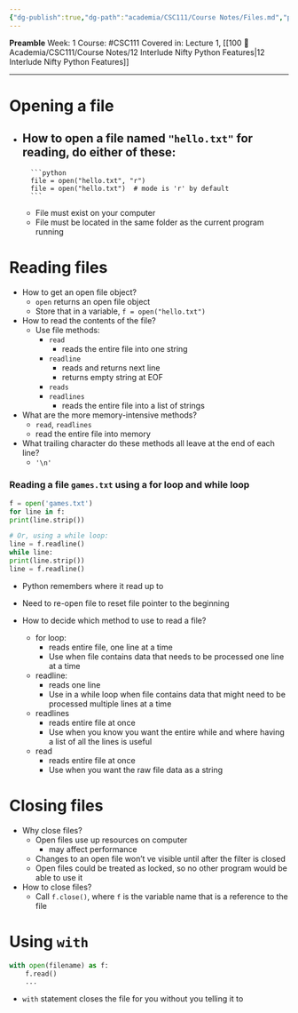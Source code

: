 ```yaml
---
{"dg-publish":true,"dg-path":"academia/CSC111/Course Notes/Files.md","permalink":"/academia/csc-111/course-notes/files/","created":"2024-01-11T16:27:46.051-05:00","updated":"2024-01-26T13:32:23.489-05:00"}
---
```


**Preamble**
Week: 1
Course: #CSC111
Covered in: Lecture 1, [[100 📒 Academia/CSC111/Course Notes/12 Interlude Nifty Python Features\|12 Interlude Nifty Python Features]]

---
# Opening a file
- How to open a file named `"hello.txt"` for reading, do either of these:
	- 
		```python
		file = open("hello.txt", "r")
		file = open("hello.txt")  # mode is 'r' by default
		```
	
	- File must exist on your computer
	- File must be located in the same folder as the current program running

# Reading files
- How to get an open file object?
	- `open` returns an open file object
	- Store that in a variable, `f = open("hello.txt")`
- How to read the contents of the file?
	- Use file methods:
		- `read`
			- reads the entire file into one string
		- `readline`
			- reads and returns next line
			- returns empty string at EOF
		- `reads`
		- `readlines`
			- reads the entire file into a list of strings
- What are the more memory-intensive methods?
	- `read`, `readlines`
	- read the entire file into memory
- What trailing character do these methods all leave at the end of each line?
	- `'\n'`

### Reading a file `games.txt` using a for loop and while loop

```python
f = open('games.txt')
for line in f:
print(line.strip())

# Or, using a while loop:
line = f.readline()
while line:
print(line.strip())
line = f.readline()
```

- Python remembers where it read up to
- Need to re-open file to reset file pointer to the beginning

- How to decide which method to use to read a file?
	- for loop:
		- reads entire file, one line at a time
		- Use when file contains data that needs to be processed one line at a time
	- readline:
		- reads one line
		- Use in a while loop when file contains data that might need to be processed multiple lines at a time
	- readlines
		- reads entire file at once
		- Use when you know you want the entire while and where having a list of all the lines is useful
	- read
		- reads entire file at once
		- Use when you want the raw file data as a string

# Closing files

- Why close files?
	- Open files use up resources on computer
		- may affect performance
	- Changes to an open file won’t ve visible until after the filter is closed
	- Open files could be treated as locked, so no other program would be able to use it
- How to close files?
	- Call `f.close()`, where `f` is the variable name that is a reference to the file

# Using `with`

```python
with open(filename) as f:
	f.read()
	...
```

- `with` statement closes the file for you without you telling it to